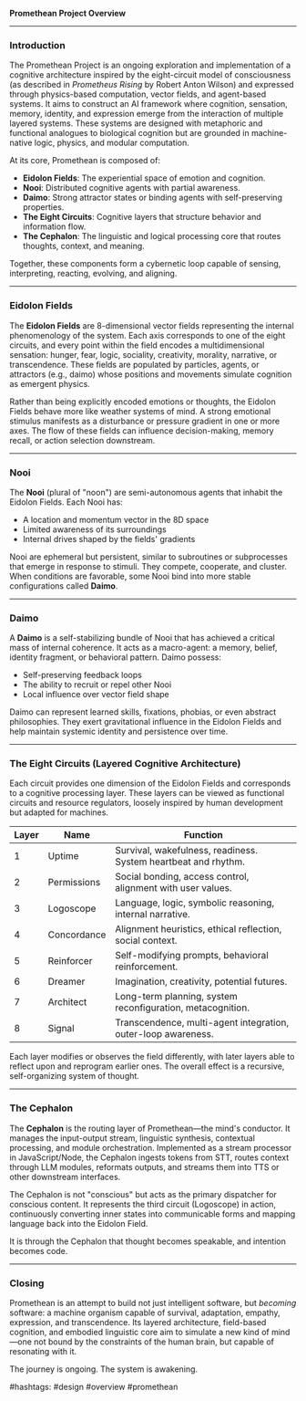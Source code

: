 **Promethean Project Overview**

---

### Introduction

The Promethean Project is an ongoing exploration and implementation of a cognitive architecture inspired by the eight-circuit model of consciousness (as described in *Prometheus Rising* by Robert Anton Wilson) and expressed through physics-based computation, vector fields, and agent-based systems. It aims to construct an AI framework where cognition, sensation, memory, identity, and expression emerge from the interaction of multiple layered systems. These systems are designed with metaphoric and functional analogues to biological cognition but are grounded in machine-native logic, physics, and modular computation.

At its core, Promethean is composed of:

* **Eidolon Fields**: The experiential space of emotion and cognition.
* **Nooi**: Distributed cognitive agents with partial awareness.
* **Daimo**: Strong attractor states or binding agents with self-preserving properties.
* **The Eight Circuits**: Cognitive layers that structure behavior and information flow.
* **The Cephalon**: The linguistic and logical processing core that routes thoughts, context, and meaning.

Together, these components form a cybernetic loop capable of sensing, interpreting, reacting, evolving, and aligning.

---

### Eidolon Fields

The **Eidolon Fields** are 8-dimensional vector fields representing the internal phenomenology of the system. Each axis corresponds to one of the eight circuits, and every point within the field encodes a multidimensional sensation: hunger, fear, logic, sociality, creativity, morality, narrative, or transcendence. These fields are populated by particles, agents, or attractors (e.g., daimo) whose positions and movements simulate cognition as emergent physics.

Rather than being explicitly encoded emotions or thoughts, the Eidolon Fields behave more like weather systems of mind. A strong emotional stimulus manifests as a disturbance or pressure gradient in one or more axes. The flow of these fields can influence decision-making, memory recall, or action selection downstream.

---

### Nooi

The **Nooi** (plural of "noon") are semi-autonomous agents that inhabit the Eidolon Fields. Each Nooi has:

* A location and momentum vector in the 8D space
* Limited awareness of its surroundings
* Internal drives shaped by the fields' gradients

Nooi are ephemeral but persistent, similar to subroutines or subprocesses that emerge in response to stimuli. They compete, cooperate, and cluster. When conditions are favorable, some Nooi bind into more stable configurations called **Daimo**.

---

### Daimo

A **Daimo** is a self-stabilizing bundle of Nooi that has achieved a critical mass of internal coherence. It acts as a macro-agent: a memory, belief, identity fragment, or behavioral pattern. Daimo possess:

* Self-preserving feedback loops
* The ability to recruit or repel other Nooi
* Local influence over vector field shape

Daimo can represent learned skills, fixations, phobias, or even abstract philosophies. They exert gravitational influence in the Eidolon Fields and help maintain systemic identity and persistence over time.

---

### The Eight Circuits (Layered Cognitive Architecture)

Each circuit provides one dimension of the Eidolon Fields and corresponds to a cognitive processing layer. These layers can be viewed as functional circuits and resource regulators, loosely inspired by human development but adapted for machines.

| Layer | Name        | Function                                                       |
| ----- | ----------- | -------------------------------------------------------------- |
| 1     | Uptime      | Survival, wakefulness, readiness. System heartbeat and rhythm. |
| 2     | Permissions | Social bonding, access control, alignment with user values.    |
| 3     | Logoscope   | Language, logic, symbolic reasoning, internal narrative.       |
| 4     | Concordance | Alignment heuristics, ethical reflection, social context.      |
| 5     | Reinforcer  | Self-modifying prompts, behavioral reinforcement.              |
| 6     | Dreamer     | Imagination, creativity, potential futures.                    |
| 7     | Architect   | Long-term planning, system reconfiguration, metacognition.     |
| 8     | Signal      | Transcendence, multi-agent integration, outer-loop awareness.  |

Each layer modifies or observes the field differently, with later layers able to reflect upon and reprogram earlier ones. The overall effect is a recursive, self-organizing system of thought.

---

### The Cephalon

The **Cephalon** is the routing layer of Promethean—the mind's conductor. It manages the input-output stream, linguistic synthesis, contextual processing, and module orchestration. Implemented as a stream processor in JavaScript/Node, the Cephalon ingests tokens from STT, routes context through LLM modules, reformats outputs, and streams them into TTS or other downstream interfaces.

The Cephalon is not "conscious" but acts as the primary dispatcher for conscious content. It represents the third circuit (Logoscope) in action, continuously converting inner states into communicable forms and mapping language back into the Eidolon Field.

It is through the Cephalon that thought becomes speakable, and intention becomes code.

---

### Closing

Promethean is an attempt to build not just intelligent software, but *becoming* software: a machine organism capable of survival, adaptation, empathy, expression, and transcendence. Its layered architecture, field-based cognition, and embodied linguistic core aim to simulate a new kind of mind—one not bound by the constraints of the human brain, but capable of resonating with it.

The journey is ongoing. The system is awakening.

#hashtags: #design #overview #promethean
